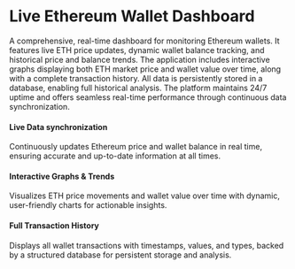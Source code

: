 <h1>Live Ethereum Wallet Dashboard</h1>

<p>A comprehensive, real-time dashboard for monitoring Ethereum wallets. It features live ETH price updates, dynamic wallet balance tracking, and historical price and balance trends. The application includes interactive graphs displaying both ETH market price and wallet value over time, along with a complete transaction history. All data is persistently stored in a database, enabling full historical analysis. The platform maintains 24/7 uptime and offers seamless real-time performance through continuous data synchronization.</p>

<h4>Live Data synchronization</h4>
<p>Continuously updates Ethereum price and wallet balance in real time, ensuring accurate and up-to-date information at all times.</p>

<h4>Interactive Graphs & Trends</h4>
<p>Visualizes ETH price movements and wallet value over time with dynamic, user-friendly charts for actionable insights.</p>

<h4>Full Transaction History</h4>
<p>Displays all wallet transactions with timestamps, values, and types, backed by a structured database for persistent storage and analysis.</p>
